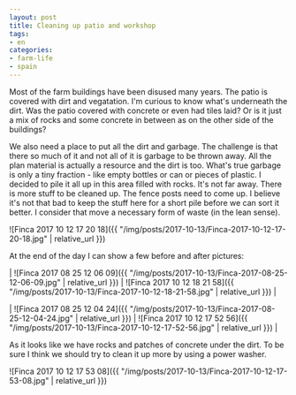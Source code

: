 ```yaml
---
layout: post
title: Cleaning up patio and workshop
tags:
- en
categories:
- farm-life
- spain
---
```

Most of the farm buildings have been disused many years. The patio is covered with dirt and vegatation. I'm curious to know what's underneath the dirt. Was the patio covered with concrete or even had tiles laid? Or is it just a mix of rocks and some concrete in between as on the other side of the buildings?

We also need a place to put all the dirt and garbage. The challenge is that there so much of it and not all of it is garbage to be thrown away. All the plan material is actually a resource and the dirt is too. What's true garbage is only a tiny fraction - like empty bottles or can or pieces of plastic. I decided to pile it all up in this area filled with rocks. It's not far away. There is more stuff to be cleaned up. The fence posts need to come up. I believe it's not that bad to keep the stuff here for a short pile before we can sort it better. I consider that move a necessary form of waste (in the lean sense).

![Finca 2017 10 12 17 20 18]({{ "/img/posts/2017-10-13/Finca-2017-10-12-17-20-18.jpg" | relative_url }})

At the end of the day I can show a few before and after pictures:

| ![Finca 2017 08 25 12 06 09]({{ "/img/posts/2017-10-13/Finca-2017-08-25-12-06-09.jpg" | relative_url }}) | ![Finca 2017 10 12 18 21 58]({{ "/img/posts/2017-10-13/Finca-2017-10-12-18-21-58.jpg" | relative_url }}) |


| ![Finca 2017 08 25 12 04 24]({{ "/img/posts/2017-10-13/Finca-2017-08-25-12-04-24.jpg" | relative_url }}) | ![Finca 2017 10 12 17 52 56]({{ "/img/posts/2017-10-13/Finca-2017-10-12-17-52-56.jpg" | relative_url }}) |

As it looks like we have rocks and patches of concrete under the dirt. To be sure I think we should try to clean it up more by using a power washer.

![Finca 2017 10 12 17 53 08]({{ "/img/posts/2017-10-13/Finca-2017-10-12-17-53-08.jpg" | relative_url }})
